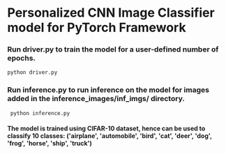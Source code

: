 # Personalized CNN Image Classifier model for PyTorch Framework

### Run driver.py to train the model for a user-defined number of epochs.
```python driver.py```
### Run inference.py to run inference on the model for images added in the inference_images/inf_imgs/ directory.
``` python inference.py```
#### The model is trained using CIFAR-10 dataset, hence can be used to classify 10 classes: ('airplane', 'automobile', 'bird', 'cat', 'deer', 'dog', 'frog', 'horse', 'ship', 'truck')
